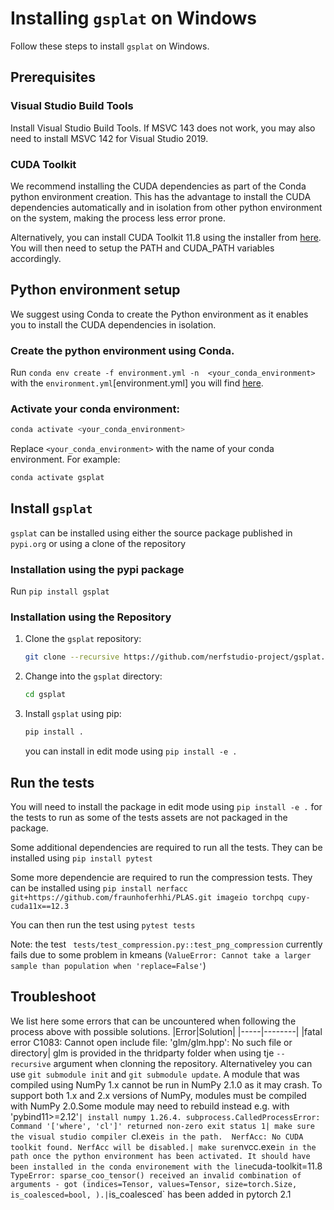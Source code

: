 # Installing `gsplat` on Windows

Follow these steps to install `gsplat` on Windows.

## Prerequisites

###  Visual Studio Build Tools

Install Visual Studio Build Tools. If MSVC 143 does not work, you may also need to install MSVC 142 for Visual Studio 2019. 

###  CUDA Toolkit

We recommend installing the CUDA dependencies as part of the Conda python environment creation. This has the advantage to install the CUDA dependencies automatically and in isolation from other python environment on the system, making the process less error prone.

Alternatively, you can install CUDA Toolkit 11.8 using the installer from [here](https://developer.nvidia.com/cuda-11-8-0-download-archive). You will then need to setup the PATH and CUDA_PATH variables accordingly. 

## Python environment setup

We suggest using Conda to create the Python environment as it enables you to install the CUDA dependencies in isolation.

### Create the python environment using Conda.
Run  `conda env create -f environment.yml -n  <your_conda_environment>` with the `environment.yml`[environment.yml] you will find [here](../environment.yml).

### Activate your conda environment:
    
```bash
conda activate <your_conda_environment>
```

Replace `<your_conda_environment>` with the name of your conda environment. For example:

```bash
conda activate gsplat
```

## Install `gsplat`

`gsplat` can be installed using either the source package published in `pypi.org` or using a clone of the repository

### Installation using the pypi package

Run `pip install gsplat`

### Installation using the Repository

1. Clone the `gsplat` repository:
    ```bash
    git clone --recursive https://github.com/nerfstudio-project/gsplat.git
    ```

2. Change into the `gsplat` directory:
    ```bash
    cd gsplat
    ```

3. Install `gsplat` using pip:
    ```bash
    pip install .
    ```
    you can install in edit mode using `pip install -e .`

## Run the tests

You will need to install the package in edit mode using `pip install -e .` for the tests to run as some of the tests assets are not packaged in the package.

Some additional dependencies are required to run all the tests. They can be installed using `pip install pytest`

Some more dependencie are required to run the compression tests. They can be installed using `pip install nerfacc git+https://github.com/fraunhoferhhi/PLAS.git imageio torchpq cupy-cuda11x==12.3`

You can then run the test using `pytest tests`

Note: the test ` tests/test_compression.py::test_png_compression` currently fails due to some problem in kmeans (`ValueError: Cannot take a larger sample than population when 'replace=False'`)

## Troubleshoot

We list here some errors that can be uncountered when following the process above with possible solutions.
|Error|Solution|
|-----|--------|
|fatal error C1083: Cannot open include file: 'glm/glm.hpp':  No such file or directory| glm is provided in the thridparty folder when using tje `--recursive` argument when clonning the repository. Alternativeley you can use `git submodule init` and `git submodule update`.
A module that was compiled using NumPy 1.x cannot be run in NumPy 2.1.0 as it may crash. To support both 1.x and 2.x versions of NumPy, modules must be compiled with NumPy 2.0.Some module may need to rebuild instead e.g. with 'pybind11>=2.12'`| install numpy 1.26.4.
subprocess.CalledProcessError: Command '['where', 'cl']' returned non-zero exit status 1| make sure the visual studio compiler `cl.exe` is in the path. 
NerfAcc: No CUDA toolkit found. NerfAcc will be disabled.| make sure `nvcc.exe` in in the path once the python environment has been activated. It should have been installed in the conda environement with the line `cuda-toolkit=11.8` 
TypeError: sparse_coo_tensor() received an invalid combination of arguments - got (indices=Tensor, values=Tensor, size=torch.Size, is_coalesced=bool, ).| `is_coalesced` has been added in pytorch 2.1